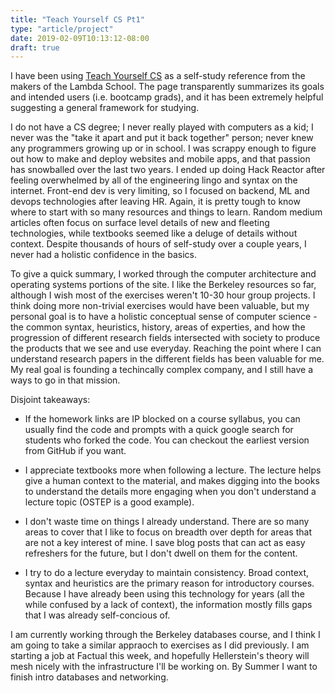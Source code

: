 ```yaml
---
title: "Teach Yourself CS Pt1"
type: "article/project"
date: 2019-02-09T10:13:12-08:00
draft: true
---
```


I have been using [Teach Yourself CS](https://teachyourselfcs.com) as a self-study reference from the makers of the Lambda School. The page transparently summarizes its goals and intended users (i.e. bootcamp grads), and it has been extremely helpful suggesting a general framework for studying.

I do not have a CS degree; I never really played with computers as a kid; I never was the "take it apart and put it back together" person; never knew any programmers growing up or in school. I was scrappy enough to figure out how to make and deploy websites and mobile apps, and that passion has snowballed over the last two years. I ended up doing Hack Reactor after feeling overwhelmed by all of the engineering lingo and syntax on the internet. Front-end dev is very limiting, so I focused on backend, ML and devops technologies after leaving HR. Again, it is pretty tough to know where to start with so many resources and things to learn. Random medium articles often focus on surface level details of new and fleeting technologies, while textbooks seemed like a deluge of details without context. Despite thousands of hours of self-study over a couple years, I never had a holistic confidence in the basics.

To give a quick summary, I worked through the computer architecture and operating systems portions of the site. I like the Berkeley resources so far, although I wish most of the exercises weren't 10-30 hour group projects. I think doing more non-trivial exercises would have been valuable, but my personal goal is to have a holistic conceptual sense of computer science - the common syntax, heuristics, history, areas of experties, and how the progression of different research fields intersected with society to produce the products that we see and use everyday. Reaching the point where I can understand research papers in the different fields has been valuable for me. My real goal is founding a techincally complex company, and I still have a ways to go in that mission.

Disjoint takeaways:

* If the homework links are IP blocked on a course syllabus, you can usually find the code and prompts with a quick google search for students who forked the code. You can checkout the earliest version from GitHub if you want.

* I appreciate textbooks more when following a lecture. The lecture helps give a human context to the material, and makes digging into the books to understand the details more engaging when you don't understand a lecture topic (OSTEP is a good example).

* I don't waste time on things I already understand. There are so many areas to cover that I like to focus on breadth over depth for areas that are not a key interest of mine. I save blog posts that can act as easy refreshers for the future, but I don't dwell on them for the content.

* I try to do a lecture everyday to maintain consistency. Broad context, syntax and heuristics are the primary reason for introductory courses. Because I have already been using this technology for years (all the while confused by a lack of context), the information mostly fills gaps that I was already self-concious of.

I am currently working through the Berkeley databases course, and I think I am going to take a similar appraoch to exercises as I did previously. I am starting a job at Factual this week, and hopefully Hellerstein's theory will mesh nicely with the infrastructure I'll be working on. By Summer I want to finish intro databases and networking.

